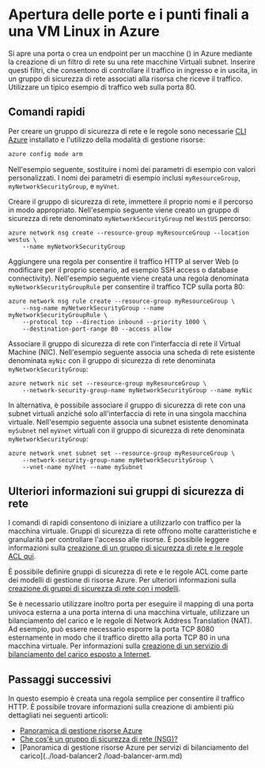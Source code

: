 <properties
   pageTitle="Aprire le porte e i punti finali a una VM Linux | Microsoft Azure"
   description="Informazioni su come aprire una porta / creare un endpoint per la VM Linux utilizzando il modello di distribuzione di manager delle risorse Azure e CLI Azure"
   services="virtual-machines-linux"
   documentationCenter=""
   authors="iainfoulds"
   manager="timlt"
   editor=""/>

<tags
   ms.service="virtual-machines-linux"
   ms.devlang="na"
   ms.topic="article"
   ms.tgt_pltfrm="vm-linux"
   ms.workload="infrastructure-services"
   ms.date="10/27/2016"
   ms.author="iainfou"/>

# <a name="opening-ports-and-endpoints-to-a-linux-vm-in-azure"></a>Apertura delle porte e i punti finali a una VM Linux in Azure
Si apre una porta o crea un endpoint per un macchine () in Azure mediante la creazione di un filtro di rete su una rete macchine Virtuali subnet. Inserire questi filtri, che consentono di controllare il traffico in ingresso e in uscita, in un gruppo di sicurezza di rete associati alla risorsa che riceve il traffico. Utilizzare un tipico esempio di traffico web sulla porta 80.

## <a name="quick-commands"></a>Comandi rapidi
Per creare un gruppo di sicurezza di rete e le regole sono necessarie [CLI Azure](../xplat-cli-install.md) installato e l'utilizzo della modalità di gestione risorse:

```bash
azure config mode arm
```

Nell'esempio seguente, sostituire i nomi dei parametri di esempio con valori personalizzati. I nomi dei parametri di esempio inclusi `myResourceGroup`, `myNetworkSecurityGroup`, e `myVnet`.

Creare il gruppo di sicurezza di rete, immettere il proprio nomi e il percorso in modo appropriato. Nell'esempio seguente viene creato un gruppo di sicurezza di rete denominato `myNetworkSecurityGroup` nel `WestUS` percorso:

```
azure network nsg create --resource-group myResourceGroup --location westus \
    --name myNetworkSecurityGroup
```

Aggiungere una regola per consentire il traffico HTTP al server Web (o modificare per il proprio scenario, ad esempio SSH access o database connectivity). Nell'esempio seguente viene creata una regola denominata `myNetworkSecurityGroupRule` per consentire il traffico TCP sulla porta 80:

```
azure network nsg rule create --resource-group myResourceGroup \
    --nsg-name myNetworkSecurityGroup --name myNetworkSecurityGroupRule \
    --protocol tcp --direction inbound --priority 1000 \
    --destination-port-range 80 --access allow
```

Associare il gruppo di sicurezza di rete con l'interfaccia di rete il Virtual Machine (NIC). Nell'esempio seguente associa una scheda di rete esistente denominata `myNic` con il gruppo di sicurezza di rete denominata `myNetworkSecurityGroup`:

```
azure network nic set --resource-group myResourceGroup \
    --network-security-group-name myNetworkSecurityGroup --name myNic
```

In alternativa, è possibile associare il gruppo di sicurezza di rete con una subnet virtuali anziché solo all'interfaccia di rete in una singola macchina virtuale. Nell'esempio seguente associa una subnet esistente denominata `mySubnet` nel `myVnet` virtuali con il gruppo di sicurezza di rete denominata `myNetworkSecurityGroup`:

```
azure network vnet subnet set --resource-group myResourceGroup \
    --network-security-group-name myNetworkSecurityGroup \
    --vnet-name myVnet --name mySubnet
```

## <a name="more-information-on-network-security-groups"></a>Ulteriori informazioni sui gruppi di sicurezza di rete
I comandi di rapidi consentono di iniziare a utilizzarlo con traffico per la macchina virtuale. Gruppi di sicurezza di rete offrono molte caratteristiche e granularità per controllare l'accesso alle risorse. È possibile leggere informazioni sulla [creazione di un gruppo di sicurezza di rete e le regole ACL qui](../virtual-network/virtual-networks-create-nsg-arm-cli.md).

È possibile definire gruppi di sicurezza di rete e le regole ACL come parte dei modelli di gestione di risorse Azure. Per ulteriori informazioni sulla [creazione di gruppi di sicurezza di rete con i modelli](../virtual-network/virtual-networks-create-nsg-arm-template.md).

Se è necessario utilizzare inoltro porta per eseguire il mapping di una porta univoca esterna a una porta interna di una macchina virtuale, utilizzare un bilanciamento del carico e le regole di Network Address Translation (NAT). Ad esempio, può essere necessario esporre la porta TCP 8080 esternamente in modo che il traffico diretto alla porta TCP 80 in una macchina virtuale. Per informazioni sulla [creazione di un servizio di bilanciamento del carico esposto a Internet](../load-balancer/load-balancer-get-started-internet-arm-cli.md).

## <a name="next-steps"></a>Passaggi successivi
In questo esempio è creata una regola semplice per consentire il traffico HTTP. È possibile trovare informazioni sulla creazione di ambienti più dettagliati nei seguenti articoli:

- [Panoramica di gestione risorse Azure](../azure-resource-manager/resource-group-overview.md)
- [Che cos'è un gruppo di sicurezza di rete (NSG)?](../virtual-network/virtual-networks-nsg.md)
- [Panoramica di gestione risorse Azure per servizi di bilanciamento del carico](../load-balancer2    /load-balancer-arm.md)
